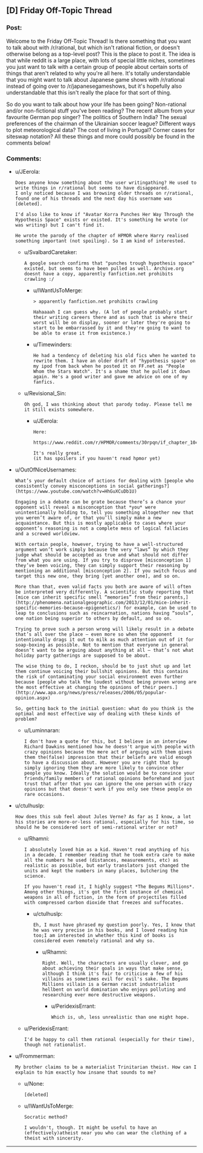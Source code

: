 ## [D] Friday Off-Topic Thread

### Post:

Welcome to the Friday Off-Topic Thread! Is there something that you want to talk about with /r/rational, but which isn't rational fiction, or doesn't otherwise belong as a top-level post? This is the place to post it. The idea is that while reddit is a large place, with lots of special little niches, sometimes you just want to talk with a certain group of people about certain sorts of things that aren't related to why you're all here. It's totally understandable that you might want to talk about Japanese game shows with /r/rational instead of going over to /r/japanesegameshows, but it's hopefully also understandable that this isn't really the place for that sort of thing.

So do you want to talk about how your life has been going? Non-rational and/or non-fictional stuff you've been reading? The recent album from your favourite German pop singer? The politics of Southern India? The sexual preferences of the chairman of the Ukrainian soccer league? Different ways to plot meteorological data? The cost of living in Portugal? Corner cases for siteswap notation? All these things and more could possibly be found in the comments below!


### Comments:

- u/JEerola:
  ```
  Does anyone know something about the user writingathing? He used to write things in r/rational but seems to have disappeared.
  I only noticed because I was browsing older threads on r/rational, found one of his threads and the next day his username was [deleted].

  I'd also like to know if "Avatar Korra Punches Her Way Through the Hypothesis Space" exists or existed. It's something he wrote (or was writing) but I can't find it. 

  He wrote the parody of the chapter of HPMOR where Harry realised something important (not spoiling). So I am kind of interested.
  ```

  - u/SvalbardCaretaker:
    ```
    A google search confirms that "punches trough hypothesis space" existed, but seems to have been pulled as well. Archive.org doesnt have a copy, apparently fanfiction.net prohibits crawling :/
    ```

    - u/IWantUsToMerge:
      ```
      > apparently fanfiction.net prohibits crawling

      Hahaaaah I can guess why. (A lot of people probably start their writing careers there and as such that is where their worst will be on display, sooner or later they're going to start to be embarrassed by it and they're going to want to be able to erase it from existence.)
      ```

    - u/Timewinders:
      ```
      He had a tendency of deleting his old fics when he wanted to rewrite them. I have an older draft of "hypothesis space" on my ipod from back when he posted it on FF.net as "People Whom the Stars Watch". It's a shame that he pulled it down again. He's a good writer and gave me advice on one of my fanfics.
      ```

  - u/Revisional_Sin:
    ```
    Oh god, I was thinking about that parody today. Please tell me it still exists somewhere.
    ```

    - u/JEerola:
      ```
      Here:

      https://www.reddit.com/r/HPMOR/comments/30rpqn/if_chapter_104_had_been_written_by_someone_much/

      It's really great. 
      (it has spoilers if you haven't read hpmor yet)
      ```

- u/OutOfNiceUsernames:
  ```
  What’s your default choice of actions for dealing with [people who consistently convey misconceptions in social gatherings?](https://www.youtube.com/watch?v=HhGuXCuDb1U)

  Engaging in a debate can be grate because there’s a chance your opponent will reveal a misconception that *you* were unintentionally holding to, tell you something altogether new that you weren’t aware of, or that you’ll simply make a new acquaintance. But this is mostly applicable to cases where your opponent’s reasoning is not a complete mess of logical fallacies and a screwed worldview. 

  With certain people, however, trying to have a well-structured argument won’t work simply because the very “laws” by which they judge what should be accepted as true and what should not differ from what you are using. If you try to disprove [misconception 1] they’ve been voicing, they can simply support their reasoning by mentioning an additional [misconception 2]. If you switch focus and target this new one, they bring [yet another one], and so on.

  More than that, even valid facts you both are aware of will often be interpreted very differently. A scientific study reporting that [mice can inherit specific smell “memories” from their parents,](http://phenomena.nationalgeographic.com/2013/12/01/mice-inherit-specific-memories-because-epigenetics/) for example, can be used to leap to conclusions such as reincarnation, nations having “souls”, one nation being superior to others by default, and so on.

  Trying to prove such a person wrong will likely result in a debate that’s all over the place — even more so when the opponent intentionally drags it out to milk as much attention out of it for soap-boxing as possible. Not to mention that everyone in general doesn’t want to be arguing about anything at all — that’s not what holiday party gatherings are supposed to be about.

  The wise thing to do, I reckon, should be to just shut up and let them continue voicing their bullshit opinions. But this contains the risk of contaminating your social environment even further because [people who talk the loudest without being proven wrong are the most effective at changing the opinions of their peers.](http://www.apa.org/news/press/releases/2006/05/popular-opinion.aspx)

  So, getting back to the initial question: what do you think is the optimal and most effective way of dealing with these kinds of problem?
  ```

  - u/Luminnaran:
    ```
    I don't have a quote for this, but I believe in an interview Richard Dawkins mentioned how he doesn't argue with people with crazy opinions because the mere act of arguing with them gives them the(false) impression that their beliefs are valid enough to have a discussion about. However you are right that by simply ignoring them they are more likely to convince other people you know. Ideally the solution would be to convince your friends/family members of rational opinions beforehand and just trust that after that you can ignore the one person with crazy opinions but that doesn't work if you only see these people on rare occasions.
    ```

- u/ctulhuslp:
  ```
  How does this sub feel about Jules Verne? As far as I know, a lot his stories are more-or-less rational, especially for his time, so should he be considered sort of semi-rational writer or not?
  ```

  - u/Rhamni:
    ```
    I absolutely loved him as a kid. Haven't read anything of his in a decade. I remember reading that he took extra care to make all the numbers he used (distances, measurements, etc) as realistic as possible, but early translators just changed the units and kept the numbers in many places, butchering the science.

    If you haven't read it, I highly suggest *The Begums Millions*. Among other things, it's got the first instance of chemical weapons in all of fiction, in the form of projectiles filled with compressed carbon dioxide that freezes and suffocates.
    ```

    - u/ctulhuslp:
      ```
      Eh, I must have phrased my question poorly. Yes, I know that he was very precise in his books, and I loved reading him too;I am interested in whether this kind of books is considered even remotely rational and why so.
      ```

      - u/Rhamni:
        ```
        Right. Well, the characters are usually clever, and go about achieving their goals in ways that make sense, although I think it's fair to criticise a few of his villains as sometimes evil for evil's sake. The Begums Millions villain is a German racist industrialist hellbent on world domination who enjoys polluting and researching ever more destructive weapons.
        ```

        - u/PeridexisErrant:
          ```
          Which is, uh, less unrealistic than one might hope.
          ```

  - u/PeridexisErrant:
    ```
    I'd be happy to call them rational (especially for their time), though not rationalist.
    ```

- u/Frommerman:
  ```
  My brother claims to be a materialist Trinitarian theist. How can I explain to him exactly how insane that sounds to me?
  ```

  - u/None:
    ```
    [deleted]
    ```

  - u/IWantUsToMerge:
    ```
    Socratic method?

    I wouldn't, though. It might be useful to have an (effectively)atheist near you who can wear the clothing of a theist with sincerity.
    ```

---

